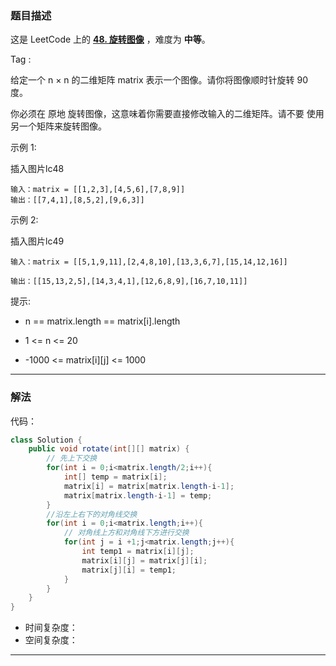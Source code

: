 ### 题目描述

这是 LeetCode 上的 **[48. 旋转图像]([力扣](https://leetcode.cn/problems/rotate-image/))** ，难度为 **中等**。

Tag : 

给定一个 n × n 的二维矩阵 matrix 表示一个图像。请你将图像顺时针旋转 90 度。

你必须在 原地 旋转图像，这意味着你需要直接修改输入的二维矩阵。请不要 使用另一个矩阵来旋转图像。

示例 1:

插入图片lc48



```
输入：matrix = [[1,2,3],[4,5,6],[7,8,9]]
输出：[[7,4,1],[8,5,2],[9,6,3]]
```

示例 2:

插入图片lc49



```
输入：matrix = [[5,1,9,11],[2,4,8,10],[13,3,6,7],[15,14,12,16]]

输出：[[15,13,2,5],[14,3,4,1],[12,6,8,9],[16,7,10,11]]
```

提示:

* n == matrix.length == matrix[i].length

* 1 <= n <= 20

* -1000 <= matrix[i][j] <= 1000

---

### 解法

代码：

```Java
class Solution {
    public void rotate(int[][] matrix) {
        // 先上下交换
        for(int i = 0;i<matrix.length/2;i++){
            int[] temp = matrix[i];
            matrix[i] = matrix[matrix.length-i-1];
            matrix[matrix.length-i-1] = temp;
        }
        //沿左上右下的对角线交换
        for(int i = 0;i<matrix.length;i++){
            // 对角线上方和对角线下方进行交换
            for(int j = i +1;j<matrix.length;j++){
                int temp1 = matrix[i][j];
                matrix[i][j] = matrix[j][i];
                matrix[j][i] = temp1;
            }
        }
    }
}
```

* 时间复杂度：
* 空间复杂度：

---

### 
